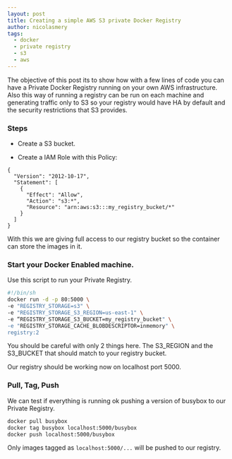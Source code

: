 ```yaml
---
layout: post
title: Creating a simple AWS S3 private Docker Registry
author: nicolasmery
tags:
  - docker
  - private registry
  - s3
  - aws
---
```


The objective of this post its to show how with a few lines of code you can have a Private Docker Registry running on your own AWS infrastructure. Also this way of running a registry can be run on each machine and generating traffic only to S3 so your registry would have HA by default and the security restrictions that S3 provides.

### Steps

- Create a S3 bucket.

- Create a IAM Role with this Policy:

```
{
  "Version": "2012-10-17",
  "Statement": [
    {
      "Effect": "Allow",
      "Action": "s3:*",
      "Resource": "arn:aws:s3:::my_registry_bucket/*"
    }
  ]
}
```

With this we are giving full access to our registry bucket so the container can store the images in it.

### Start your Docker Enabled machine.

Use this script to run your Private Registry.

```bash
#!/bin/sh
docker run -d -p 80:5000 \
-e "REGISTRY_STORAGE=s3" \
-e "REGISTRY_STORAGE_S3_REGION=us-east-1" \
-e “REGISTRY_STORAGE_S3_BUCKET=my_registry_bucket" \
-e "REGISTRY_STORAGE_CACHE_BLOBDESCRIPTOR=inmemory" \
registry:2
```

You should be careful with only 2 things here. The S3_REGION and the S3_BUCKET that should match to your registry bucket.

Our registry should be working now on localhost port 5000.

### Pull, Tag, Push

We can test if everything is running ok pushing a version of busybox to our Private Registry.

```bash
docker pull busybox
docker tag busybox localhost:5000/busybox
docker push localhost:5000/busybox
```

Only images tagged as `localhost:5000/...` will be pushed to our registry.


